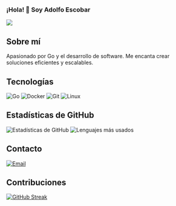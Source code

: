 ### ¡Hola! 👋 Soy Adolfo Escobar

![](https://komarev.com/ghpvc/?username=AdolfoEscobar)

## Sobre mí
Apasionado por Go y el desarrollo de software. Me encanta crear soluciones eficientes y escalables.

## Tecnologías
![Go](https://img.shields.io/badge/-Go-00ADD8?style=flat-square&logo=go&logoColor=white)
![Docker](https://img.shields.io/badge/-Docker-2496ED?style=flat-square&logo=docker&logoColor=white)
![Git](https://img.shields.io/badge/-Git-F05032?style=flat-square&logo=git&logoColor=white)
![Linux](https://img.shields.io/badge/-Linux-FCC624?style=flat-square&logo=linux&logoColor=black)

## Estadísticas de GitHub
![Estadísticas de GitHub](https://github-readme-stats.vercel.app/api?username=AdolfoEscobar&show_icons=true&theme=radical)
![Lenguajes más usados](https://github-readme-stats.vercel.app/api/top-langs/?username=AdolfoEscobar&layout=compact&theme=radical)

## Contacto
[![Email](https://img.shields.io/badge/-Email-D14836?style=flat-square&logo=gmail&logoColor=white)](mailto:adolfoescobarpe@gmail.com)

## Contribuciones
[![GitHub Streak](https://github-readme-streak-stats.herokuapp.com/?user=AdolfoEscobar&theme=dark)](https://git.io/streak-stats)

